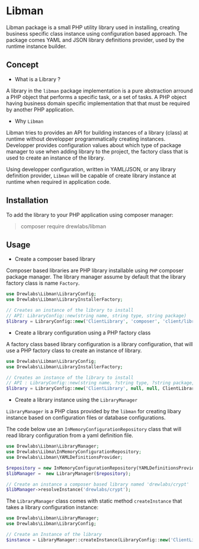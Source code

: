 # Libman

Libman package is a small PHP utility library used in installing, creating business specific class instance using configuration based approach. The package comes YAML and JSON library definitions provider, used by the runtime instance builder.

## Concept

- What is a Library ?

A library in the `libman` package implementation is a pure abstraction arround a PHP object that performs a specific task, or a set of tasks. A PHP object having business domain specific implementation that that must be required by another PHP application.

- Why `Libman`

Libman tries to provides an API for building instances of a library (class) at runtime without developper programmatically creating instances. Developper provides configuration values about which type of package manager to use when adding library to the project, the factory class that is used to create an instance of the library.

Using developper configuration, written in YAML/JSON, or any library definition provider, `Libman` will be capable of create library instance at runtime when required in application code.

## Installation

To add the library to your PHP application using composer manager:

> composer require drewlabs/libman

## Usage

- Create a composer based library

Composer based libraries are PHP library installable using `PHP` composer package manager. The library manager assume by default that the library factory class is name `Factory`.

```php
use Drewlabs\Libman\LibraryConfig;
use Drewlabs\Libman\LibraryInstallerFactory;

// Creates an instance of the library to install
// API: LibraryConfig::new(string name, string type, string package)
$library = LibraryConfig::new('ClientLibrary', 'composer', 'client/library');
```

- Create a library configuration using a PHP factory class

A factory class based library configuration is a library configuration, that will use a PHP factory class to create an instance of library.

```php
use Drewlabs\Libman\LibraryConfig;
use Drewlabs\Libman\LibraryInstallerFactory;

// Creates an instance of the library to install
// API : LibraryConfig::new(string name, ?string type, ?string package, string $factoryClass)
$library = LibraryConfig::new('ClientLibrary', null, null, ClientLibraryFactory::class);
```

- Create a library instance using the `LibraryManager`

`LibraryManager` is a PHP class provided by the `libman` for creating libary instance based on configuration files or database configurations.

The code below use an `InMemoryConfigurationRepository` class that will read library configuration from a yaml definition file.

```php
use Drewlabs\Libman\LibraryManager;
use Drewlabs\Libma\InMemoryConfigurationRepository;
use Drewlabs\Libman\YAMLDefinitionsProvider;

$repository = new InMemoryConfigurationRepository(YAMLDefinitionsProvider::create('./path/to/libman.yml'));
$libManager =  new LibraryManager($repository);

// Create an instance a composer based library named 'drewlabs/crypt'
$libManager->resolveInstance('drewlabs/crypt');
```

The `LibraryManager` class comes with static method `createInstance` that takes a library configuration instance:

```php
use Drewlabs\Libman\LibraryManager;
use Drewlabs\Libman\LibraryConfig;

// Create an Instance of the library 
$instance = LibraryManager::createInstance(LibraryConfig::new('ClientLibrary));
```
